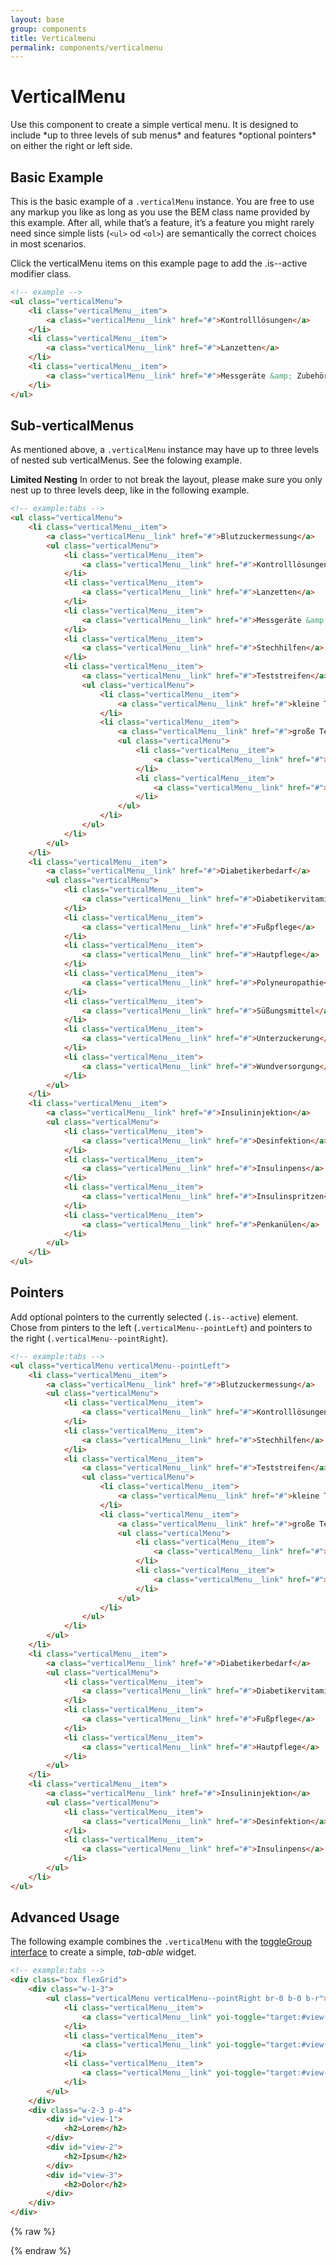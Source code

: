 ```yaml
---
layout: base
group: components
title: Verticalmenu
permalink: components/verticalmenu
---
```


# VerticalMenu

<p class="intro">Use this component to create a simple vertical menu. It is designed to include *up to three levels of sub menus* and features *optional pointers* on either the right or left side.</p>

## Basic Example

This is the basic example of a `.verticalMenu` instance. You are free to use any markup you like as long as you use the BEM class name provided by this example. After all, while that’s a feature, it’s a feature you might rarely need since simple lists (`<ul>` od `<ol>`) are semantically the correct choices in most scenarios.

<p class="hint hint--primary">Click the verticalMenu items on this example page to add the .is--active modifier class.</p>

```html
<!-- example -->
<ul class="verticalMenu">
    <li class="verticalMenu__item">
        <a class="verticalMenu__link" href="#">Kontrolllösungen</a>
    </li>
    <li class="verticalMenu__item">
        <a class="verticalMenu__link" href="#">Lanzetten</a>
    </li>
    <li class="verticalMenu__item">
        <a class="verticalMenu__link" href="#">Messgeräte &amp; Zubehör</a>
    </li>
</ul>
```

## Sub-verticalMenus

As mentioned above, a `.verticalMenu` instance may have up to three levels of nested sub verticalMenus. See the folowing example.

<p class="hint hint--primary"><b>Limited Nesting</b> In order to not break the layout, please make sure you only nest up to three levels deep, like in the following example.</p>

```html
<!-- example:tabs -->
<ul class="verticalMenu">
    <li class="verticalMenu__item">
        <a class="verticalMenu__link" href="#">Blutzuckermessung</a>
        <ul class="verticalMenu">
            <li class="verticalMenu__item">
                <a class="verticalMenu__link" href="#">Kontrolllösungen</a>
            </li>
            <li class="verticalMenu__item">
                <a class="verticalMenu__link" href="#">Lanzetten</a>
            </li>
            <li class="verticalMenu__item">
                <a class="verticalMenu__link" href="#">Messgeräte &amp; Zubehör</a>
            </li>
            <li class="verticalMenu__item">
                <a class="verticalMenu__link" href="#">Stechhilfen</a>
            </li>
            <li class="verticalMenu__item">
                <a class="verticalMenu__link" href="#">Teststreifen</a>
                <ul class="verticalMenu">
                    <li class="verticalMenu__item">
                        <a class="verticalMenu__link" href="#">kleine Teststreifen</a>
                    </li>
                    <li class="verticalMenu__item">
                        <a class="verticalMenu__link" href="#">große Teststreifen</a>
                        <ul class="verticalMenu">
                            <li class="verticalMenu__item">
                                <a class="verticalMenu__link" href="#">grün</a>
                            </li>
                            <li class="verticalMenu__item">
                                <a class="verticalMenu__link" href="#">blau</a>
                            </li>
                        </ul>
                    </li>
                </ul>
            </li>
        </ul>
    </li>
    <li class="verticalMenu__item">
        <a class="verticalMenu__link" href="#">Diabetikerbedarf</a>
        <ul class="verticalMenu">
            <li class="verticalMenu__item">
                <a class="verticalMenu__link" href="#">Diabetikervitamine</a>
            </li>
            <li class="verticalMenu__item">
                <a class="verticalMenu__link" href="#">Fußpflege</a>
            </li>
            <li class="verticalMenu__item">
                <a class="verticalMenu__link" href="#">Hautpflege</a>
            </li>
            <li class="verticalMenu__item">
                <a class="verticalMenu__link" href="#">Polyneuropathie</a>
            </li>
            <li class="verticalMenu__item">
                <a class="verticalMenu__link" href="#">Süßungsmittel</a>
            </li>
            <li class="verticalMenu__item">
                <a class="verticalMenu__link" href="#">Unterzuckerung</a>
            </li>
            <li class="verticalMenu__item">
                <a class="verticalMenu__link" href="#">Wundversorgung</a>
            </li>
        </ul>
    </li>
    <li class="verticalMenu__item">
        <a class="verticalMenu__link" href="#">Insulininjektion</a>
        <ul class="verticalMenu">
            <li class="verticalMenu__item">
                <a class="verticalMenu__link" href="#">Desinfektion</a>
            </li>
            <li class="verticalMenu__item">
                <a class="verticalMenu__link" href="#">Insulinpens</a>
            </li>
            <li class="verticalMenu__item">
                <a class="verticalMenu__link" href="#">Insulinspritzen</a>
            </li>
            <li class="verticalMenu__item">
                <a class="verticalMenu__link" href="#">Penkanülen</a>
            </li>
        </ul>
    </li>
</ul>
```

## Pointers

Add optional pointers to the currently selected (`.is--active`) element. Chose from pinters to the left (`.verticalMenu--pointLeft`) and pointers to the right (`.verticalMenu--pointRight`).

```html
<!-- example:tabs -->
<ul class="verticalMenu verticalMenu--pointLeft">
    <li class="verticalMenu__item">
        <a class="verticalMenu__link" href="#">Blutzuckermessung</a>
        <ul class="verticalMenu">
            <li class="verticalMenu__item">
                <a class="verticalMenu__link" href="#">Kontrolllösungen</a>
            </li>
            <li class="verticalMenu__item">
                <a class="verticalMenu__link" href="#">Stechhilfen</a>
            </li>
            <li class="verticalMenu__item">
                <a class="verticalMenu__link" href="#">Teststreifen</a>
                <ul class="verticalMenu">
                    <li class="verticalMenu__item">
                        <a class="verticalMenu__link" href="#">kleine Teststreifen</a>
                    </li>
                    <li class="verticalMenu__item">
                        <a class="verticalMenu__link" href="#">große Teststreifen</a>
                        <ul class="verticalMenu">
                            <li class="verticalMenu__item">
                                <a class="verticalMenu__link" href="#">grün</a>
                            </li>
                            <li class="verticalMenu__item">
                                <a class="verticalMenu__link" href="#">blau</a>
                            </li>
                        </ul>
                    </li>
                </ul>
            </li>
        </ul>
    </li>
    <li class="verticalMenu__item">
        <a class="verticalMenu__link" href="#">Diabetikerbedarf</a>
        <ul class="verticalMenu">
            <li class="verticalMenu__item">
                <a class="verticalMenu__link" href="#">Diabetikervitamine</a>
            </li>
            <li class="verticalMenu__item">
                <a class="verticalMenu__link" href="#">Fußpflege</a>
            </li>
            <li class="verticalMenu__item">
                <a class="verticalMenu__link" href="#">Hautpflege</a>
            </li>
        </ul>
    </li>
    <li class="verticalMenu__item">
        <a class="verticalMenu__link" href="#">Insulininjektion</a>
        <ul class="verticalMenu">
            <li class="verticalMenu__item">
                <a class="verticalMenu__link" href="#">Desinfektion</a>
            </li>
            <li class="verticalMenu__item">
                <a class="verticalMenu__link" href="#">Insulinpens</a>
            </li>
        </ul>
    </li>
</ul>
```

## Advanced Usage

The following example combines the `.verticalMenu` with the [toggleGroup interface](/pages/js-interface/toggleGroup.html) to create a simple, *tab-able* widget.

```html
<!-- example:tabs -->
<div class="box flexGrid">
    <div class="w-1-3">
        <ul class="verticalMenu verticalMenu--pointRight br-0 b-0 b-r">
            <li class="verticalMenu__item">
                <a class="verticalMenu__link" yoi-toggle="target:#view-1; group:toggleverticalMenu; activeClassName:is--active;">Lorem</a>
            </li>
            <li class="verticalMenu__item">
                <a class="verticalMenu__link" yoi-toggle="target:#view-2; group:toggleverticalMenu; activeClassName:is--active;">Ipsum</a>
            </li>
            <li class="verticalMenu__item">
                <a class="verticalMenu__link" yoi-toggle="target:#view-3; group:toggleverticalMenu; activeClassName:is--active;">Dolor</a>
            </li>
        </ul>
    </div>
    <div class="w-2-3 p-4">
        <div id="view-1">
            <h2>Lorem</h2>
        </div>
        <div id="view-2">
            <h2>Ipsum</h2>
        </div>
        <div id="view-3">
            <h2>Dolor</h2>
        </div>
    </div>
</div>
```

{% raw %}
<script>
    (function() {

        /**
         *  Mark the active verticalMenu item on click by adding the class name ".is--active".
         *  Depending on context, the exact target item to mark differs.
         */

        $('.verticalMenu__item').on('click', function(e) {

            // prevent default event behaviour and event bubbling

            e.preventDefault();
            e.stopPropagation();

            // assign variables

            var $this          = $(this);
            var $parentverticalMenu    = $this.closest('.verticalMenu');
            var $enclosedLinks = $this.find('.verticalMenu__link');
            var $target;

            // pick the target
            // (.verticalMenu__item if no enclosed link is found, otherwise .verticalMenu__link)

            if ($enclosedLinks.length) {
                target = $enclosedLinks.first();
            } else {
                target = $this;
            }

            // reset all active items

            $this.parents('.verticalMenu').find('.verticalMenu__item, .verticalMenu__link').removeClass('is--active');

            // mark the active item

            target.addClass('is--active');

        })

    })();
</script>
{% endraw %}